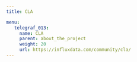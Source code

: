 ```yaml
---
title: CLA

menu:
   telegraf_013:
     name: CLA
     parent: about_the_project
     weight: 20
     url: https://influxdata.com/community/cla/
---
```

